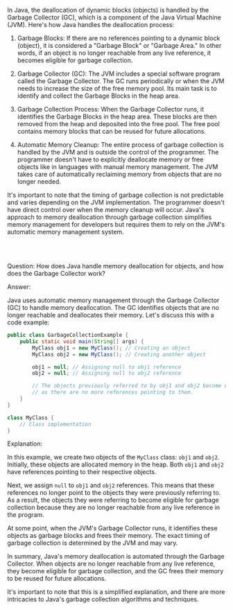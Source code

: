 In Java, the deallocation of dynamic blocks (objects) is handled by the Garbage Collector (GC), which is a component of the Java Virtual Machine (JVM). Here's how Java handles the deallocation process:

1. Garbage Blocks: If there are no references pointing to a dynamic block (object), it is considered a "Garbage Block" or "Garbage Area." In other words, if an object is no longer reachable from any live reference, it becomes eligible for garbage collection.

2. Garbage Collector (GC): The JVM includes a special software program called the Garbage Collector. The GC runs periodically or when the JVM needs to increase the size of the free memory pool. Its main task is to identify and collect the Garbage Blocks in the heap area.

3. Garbage Collection Process: When the Garbage Collector runs, it identifies the Garbage Blocks in the heap area. These blocks are then removed from the heap and deposited into the free pool. The free pool contains memory blocks that can be reused for future allocations.

4. Automatic Memory Cleanup: The entire process of garbage collection is handled by the JVM and is outside the control of the programmer. The programmer doesn't have to explicitly deallocate memory or free objects like in languages with manual memory management. The JVM takes care of automatically reclaiming memory from objects that are no longer needed.

It's important to note that the timing of garbage collection is not predictable and varies depending on the JVM implementation. The programmer doesn't have direct control over when the memory cleanup will occur. Java's approach to memory deallocation through garbage collection simplifies memory management for developers but requires them to rely on the JVM's automatic memory management system.

<br/>
<br/>

Question: How does Java handle memory deallocation for objects, and how does the Garbage Collector work?

Answer:

Java uses automatic memory management through the Garbage Collector (GC) to handle memory deallocation. The GC identifies objects that are no longer reachable and deallocates their memory. Let's discuss this with a code example:

```java
public class GarbageCollectionExample {
    public static void main(String[] args) {
        MyClass obj1 = new MyClass(); // Creating an object
        MyClass obj2 = new MyClass(); // Creating another object

        obj1 = null; // Assigning null to obj1 reference
        obj2 = null; // Assigning null to obj2 reference

        // The objects previously referred to by obj1 and obj2 become eligible for garbage collection
        // as there are no more references pointing to them.
    }
}

class MyClass {
    // Class implementation
}
```

Explanation:

In this example, we create two objects of the `MyClass` class: `obj1` and `obj2`. Initially, these objects are allocated memory in the heap. Both `obj1` and `obj2` have references pointing to their respective objects.

Next, we assign `null` to `obj1` and `obj2` references. This means that these references no longer point to the objects they were previously referring to. As a result, the objects they were referring to become eligible for garbage collection because they are no longer reachable from any live reference in the program.

At some point, when the JVM's Garbage Collector runs, it identifies these objects as garbage blocks and frees their memory. The exact timing of garbage collection is determined by the JVM and may vary.

In summary, Java's memory deallocation is automated through the Garbage Collector. When objects are no longer reachable from any live reference, they become eligible for garbage collection, and the GC frees their memory to be reused for future allocations.

It's important to note that this is a simplified explanation, and there are more intricacies to Java's garbage collection algorithms and techniques.